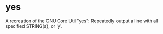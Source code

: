 # yes
A recreation of the GNU Core Util "yes": Repeatedly output a line with all specified STRING(s), or 'y'.
